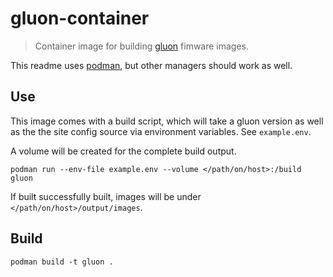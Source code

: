 # gluon-container

> Container image for building [gluon][gluon] fimware images.

This readme uses [podman][podman], but other managers should work as well.

## Use

This image comes with a build script, which will take a gluon version as well as the the site config source via environment variables.
See `example.env`.

A volume will be created for the complete build output.

```
podman run --env-file example.env --volume </path/on/host>:/build gluon
```

If built successfully built, images will be under `</path/on/host>/output/images`.

## Build

```
podman build -t gluon .
```

[gluon]: https://github.com/freifunk-gluon/gluon
[podman]: https://podman.io

